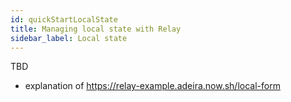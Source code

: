 ```yaml
---
id: quickStartLocalState
title: Managing local state with Relay
sidebar_label: Local state
---
```


TBD

- explanation of https://relay-example.adeira.now.sh/local-form
